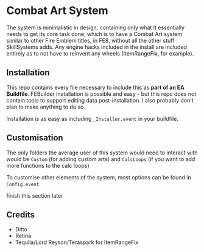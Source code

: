 # Combat Art System

The system is minimalistic in design, containing only what it essentially needs to get its core task done, which is to have a Combat Art system similar to other Fire Emblem titles, in FE8, without all the other stuff SkillSystems adds. Any engine hacks included in the install are included entirely as to not have to reinvent any wheels (ItemRangeFix, for example).

## Installation
This repo contains every file necessary to include this as **part of an EA Buildfile**. FEBuilder installation is possible and easy - but this repo does not contain tools to support editing data post-installation. I also probably don't plan to make anything to do so.

Installation is as easy as including `_Installer.event` in your buildfile. 

## Customisation

The only folders the average user of this system would need to interact with would be `Custom` (for adding custom arts) and `CalcLoops` (if you want to add more functions to the calc loops)

To customise other elements of the system, most options can be found in `Config.event`.

finish this section later

## Credits
- Ditto
- Retina
- Tequila/Lord Reyson/Teraspark for ItemRangeFix
